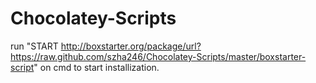 Chocolatey-Scripts
==================


run "START http://boxstarter.org/package/url?https://raw.github.com/szha246/Chocolatey-Scripts/master/boxstarter-script" on cmd to start installization.
